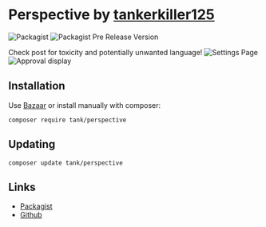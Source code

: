 # Perspective by [tankerkiller125](https://github.com/tankerkiller125)
![Packagist](https://img.shields.io/packagist/dt/tank/perspective?style=flat-square)
![Packagist Pre Release Version](https://img.shields.io/packagist/vpre/tank/perspective?style=flat-square)

Check post for toxicity and potentially unwanted language!
![Settings Page](https://user-images.githubusercontent.com/3457368/67613291-bb7ac700-f779-11e9-818b-2205101bf9ae.png)
![Approval display](https://user-images.githubusercontent.com/3457368/67613297-cd5c6a00-f779-11e9-9872-9ac2a04e96a9.png)

## Installation
Use [Bazaar](https://discuss.flarum.org/d/5151-bazaar-the-extension-marketplace) or install manually with composer:
```
composer require tank/perspective
```

## Updating
```
composer update tank/perspective
```

## Links
- [Packagist](https://packagist.org/packages/tank/perspective)
- [Github](https://github.com/tankerkiller125/flarum-perspective)
